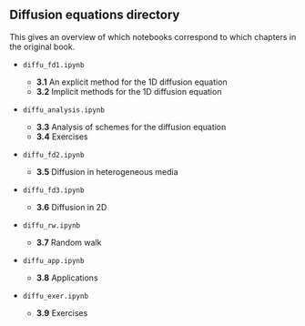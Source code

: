 ## Diffusion equations directory

This gives an overview of which notebooks correspond to which chapters in the original book.

* `diffu_fd1.ipynb`
  * **3.1** An explicit method for the 1D diffusion equation
  * **3.2** Implicit methods for the 1D diffusion equation
  
* `diffu_analysis.ipynb`
  * **3.3** Analysis of schemes for the diffusion equation
  * **3.4** Exercises
  
* `diffu_fd2.ipynb`
  * **3.5** Diffusion in heterogeneous media
  
* `diffu_fd3.ipynb`
  * **3.6** Diffusion in 2D
  
* `diffu_rw.ipynb`
  * **3.7** Random walk

* `diffu_app.ipynb`
  * **3.8** Applications
  
* `diffu_exer.ipynb`
  * **3.9** Exercises
